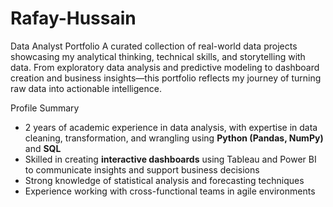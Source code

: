 # Rafay-Hussain
Data Analyst Portfolio A curated collection of real-world data projects showcasing my analytical thinking, technical skills, and storytelling with data. From exploratory data analysis and predictive modeling to dashboard creation and business insights—this portfolio reflects my journey of turning raw data into actionable intelligence.


 Profile Summary

- 2 years of academic experience in data analysis, with expertise in data cleaning, transformation, and wrangling using **Python (Pandas, NumPy)** and **SQL**
- Skilled in creating **interactive dashboards** using Tableau and Power BI to communicate insights and support business decisions
- Strong knowledge of statistical analysis and forecasting techniques
- Experience working with cross-functional teams in agile environments
